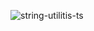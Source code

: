 ![string-utilitis-ts](https://github.com/user-attachments/assets/ea57565f-8c17-4022-9e6b-9c62ce029195)
